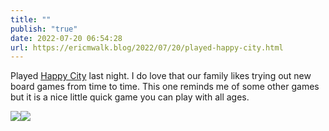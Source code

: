 ```yaml
---
title: ""
publish: "true"
date: 2022-07-20 06:54:28
url: https://ericmwalk.blog/2022/07/20/played-happy-city.html
---
```


Played [Happy City](https://gamewright.com/product/happy-city) last night. I do love that our family likes trying out new board games from time to time. This one reminds me of some other games but it is a nice little quick game you can play with all ages.

![](https://ericmwalk.blog/uploads/2022/c9baa4ee50.jpg)![](https://ericmwalk.blog/uploads/2022/34cc57cd44.jpg)
